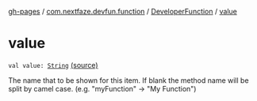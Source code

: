 [gh-pages](../../index.md) / [com.nextfaze.devfun.function](../index.md) / [DeveloperFunction](index.md) / [value](./value.md)

# value

`val value: `[`String`](https://kotlinlang.org/api/latest/jvm/stdlib/kotlin/-string/index.html) [(source)](https://github.com/NextFaze/dev-fun/tree/master/devfun-annotations/src/main/java/com/nextfaze/devfun/function/DeveloperFunction.kt#L190)

The name that to be shown for this item. If blank the method name will be split by camel case. (e.g. "myFunction" → "My Function")


